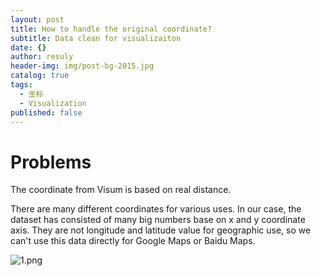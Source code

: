 ```yaml
---
layout: post
title: How to handle the original coordinate?
subtitle: Data clean for visualizaiton
date: {}
author: resuly
header-img: img/post-bg-2015.jpg
catalog: true
tags:
  - 坐标
  - Visualization
published: false
---
```


# Problems
The coordinate from Visum is based on real distance.

There are many different coordinates for various uses. In our case, the dataset has consisted of many big numbers base on x and y coordinate axis. They are not longitude and latitude value for geographic use, so we can't use this data directly for Google Maps or Baidu Maps.

![1.png]({{site.baseurl}}/_posts/1.png)

